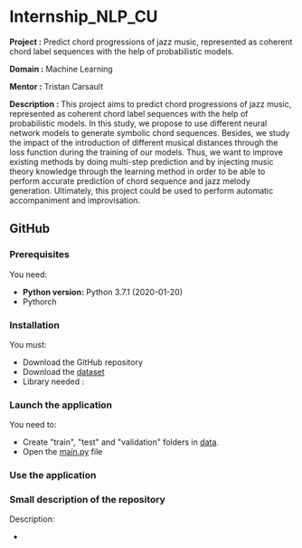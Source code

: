 # Internship_NLP_CU

**Project :** Predict chord progressions of jazz music, represented as coherent chord label sequences with the help of probabilistic models.

**Domain :** Machine Learning

**Mentor :** Tristan Carsault

**Description :** This project aims to predict chord progressions of jazz music, represented as coherent chord label sequences with the help of probabilistic models. In this study, we propose to use different neural network models to generate symbolic chord sequences. Besides, we study the impact of the introduction of different musical distances through the loss function during the training of our models. Thus, we want to improve existing methods by doing multi-step prediction and by injecting music theory knowledge through the learning method in order to be able to perform accurate prediction of chord sequence and jazz melody generation. Ultimately, this project could be used to perform automatic accompaniment and improvisation.

## GitHub

### Prerequisites
You need:
         <ul>
         <li> **Python version:**  Python 3.7.1 (2020-01-20) </li>
         <li> Pythorch </li>
         </ul>

### Installation
You must:
         <ul>
         <li>Download the GitHub repository</li>
         <li>Download the [dataset](https://github.com/keunwoochoi/lstm_real_book)</li>
         <li>Library needed : 
         </ul>
         
### Launch the application
You need to:
         <ul>
        <li>Create "train", "test" and "validation" folders in [data](https://github.com/ColetteVois/MLJazzAtiam/tree/master/data).
        <li>Open the [main.py](https://github.com/ColetteVois/MLJazzAtiam/blob/master/main.py) file</li>
        </ul>

        
### Use the application


  
### Small description of the repository
Description:
        <ul>
        <li></li>
        </ul>
        
